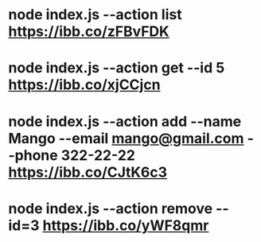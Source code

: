 # node index.js --action list  https://ibb.co/zFBvFDK
# node index.js --action get --id 5  https://ibb.co/xjCCjcn
# node index.js --action add --name Mango --email mango@gmail.com --phone 322-22-22  https://ibb.co/CJtK6c3
# node index.js --action remove --id=3  https://ibb.co/yWF8qmr
